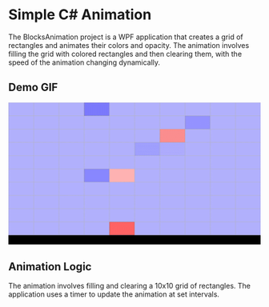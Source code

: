 # Simple C# Animation

The BlocksAnimation project is a WPF application that creates a grid of rectangles and animates their colors and opacity. The animation involves filling the grid with colored rectangles and then clearing them, with the speed of the animation changing dynamically.



## Demo GIF

<img alt="Demo Video" src="./res/demo.gif"/>

## Animation Logic
The animation involves filling and clearing a 10x10 grid of rectangles. The application uses a timer to update the animation at set intervals.